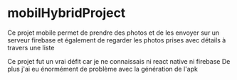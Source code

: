 # mobilHybridProject

Ce projet mobile permet de prendre des photos et de les envoyer sur un serveur firebase et également de regarder les photos prises avec détails à travers une liste

Ce projet fut un vrai défit car je ne connaissais ni react native ni firebase
De plus j'ai eu énormément de problème avec la génération de l'apk 
